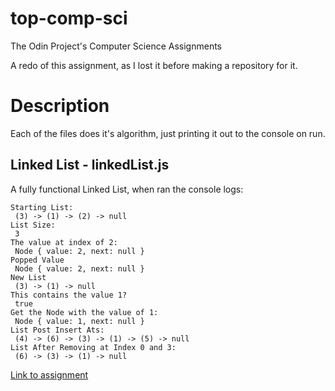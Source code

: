 # top-comp-sci
The Odin Project's Computer Science Assignments

A redo of this assignment, as I lost it before making a repository for it.

# Description
Each of the files does it's algorithm, just printing it out to the console on run.

## Linked List - linkedList.js
A fully functional Linked List, when ran the console logs:

```
Starting List:
 (3) -> (1) -> (2) -> null
List Size:
 3
The value at index of 2:
 Node { value: 2, next: null }
Popped Value
 Node { value: 2, next: null }
New List
 (3) -> (1) -> null
This contains the value 1?
 true
Get the Node with the value of 1:
 Node { value: 1, next: null }
List Post Insert Ats:
 (4) -> (6) -> (3) -> (1) -> (5) -> null
List After Removing at Index 0 and 3:
 (6) -> (3) -> (1) -> null
```

[Link to assignment](https://www.theodinproject.com/lessons/javascript-linked-lists)
